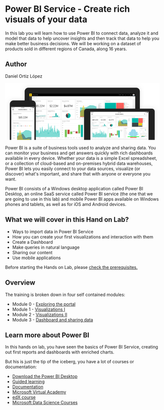  # Power BI Service - Create rich visuals of your data
In this lab you will learn how to use Power BI to connect data, analyze it and model that data to help uncover insights and then track that data to help you make better business decisions. We will be working on a dataset of products sold in different regions of Canada, along 16 years.
## Author
Daniel Ortiz López

 ![](/Images/powerbi-intro.png)

Power BI is a suite of business tools used to analyze and sharing data. You can monitor your business and get answers quickly with rich dashboards available in every device. Whether your data is a simple Excel spreadsheet, or a collection of cloud-based and on-premises hybrid data warehouses, Power BI lets you easily connect to your data sources, visualize (or discover) what's important, and share that with anyone or everyone you want.

Power BI consists of a Windows desktop application called Power BI Desktop, an online SaaS service called Power BI service (the one that we are going to use in this lab) and mobile Power BI apps available on Windows phones and tablets, as well as for iOS amd Android devices.

## What we will cover in this Hand on Lab?
* Ways to import data in Power BI Service
* How you can create your first visualizations and interaction with them
* Create a Dashboard
* Make queries in natural language
* Sharing our content
* Use mobile applications

Before starting the Hands on Lab, please [check the prerequisites.](https://github.com/daorti/PowerBIWorkshop/tree/master/Prerequisites)

## Overview
The training is broken down in four self contained modules:

* Module 0 - [Exploring the portal](https://github.com/daorti/PowerBIWorkshop/tree/master/Module%200%20-%20Exploring%20the%20portal)
* Module 1 - [Visualizations I](https://github.com/daorti/PowerBIWorkshop/tree/master/Module%201%20-%20Visualizations%20I)
* Module 2 - [Visualizations II](https://github.com/daorti/PowerBIWorkshop/tree/master/Module%202%20-%20Visualizations%20II)
* Module 3 - [Dashboard and sharing data](https://github.com/daorti/PowerBIWorkshop/tree/master/Module%203%20-%20Dashboard%20and%20sharing%20data)
<!---
* Module 4 - Power BI Embebbed
* Module 5 - Mobile Applications
-->

## Learn more about Power BI
In this hands on lab, you have seen the basics of Power BI Service, creating out first reports and dashboards with enriched charts.

But his is just the tip of the iceberg, you have a lot of courses or documentation:
* [Download the Power BI Desktop](https://powerbi.microsoft.com/en-us/desktop/)
* [Guided learning](https://powerbi.microsoft.com/en-us/guided-learning/)
* [Documentation](https://powerbi.microsoft.com/en-us/documentation/powerbi-landing-page/)
* [Microsoft Virtual Academy](https://mva.microsoft.com/product-training/power-bi#!lang=1034)
* [edX course](https://www.edx.org/course/analyzing-visualizing-data-power-bi-microsoft-dat207x-5)
* [Microsoft Data Science Courses](https://academy.microsoft.com/en-us/professional-program/data-science/) 
